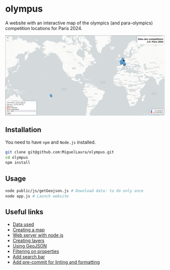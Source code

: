 # olympus

A website with an interactive map of the olympics (and para-olympics) competition locations for Paris 2024.

<img src="assets/olympus.png" alt="Website screenshot showing a world map with marker for olympics locations">

## Installation

You need to have `npm` and `Node.js` installed.

```bash
git clone git@github.com:MiguelLaura/olympus.git
cd olympus
npm install
```

## Usage

```bash
node public/js/getGeojson.js # Download data: to do only once
node app.js # Launch website
```

## Useful links

- [Data used](https://data.paris2024.org/explore/dataset/paris-2024-sites-de-competition/api/)
- [Creating a map](https://leafletjs.com/examples/quick-start/)
- [Web server with node js](https://www.sitepoint.com/build-a-simple-web-server-with-node-js/)
- [Creating layers](https://leafletjs.com/examples/layers-control/)
- [Using GeoJSON](https://leafletjs.com/examples/geojson/)
- [Filtering on properties](https://zestedesavoir.com/tutoriels/4053/leaflet-utilisation-avancee/filtrer-des-donnees/)
- [Add search bar](https://github.com/stefanocudini/leaflet-search#examples)
- [Add pre-commit for linting and formatting](https://medium.com/@jafarimurtaza/add-pre-commit-to-your-next-js-0f178e2d3451)